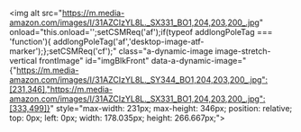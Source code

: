 <img alt src="https://m.media-amazon.com/images/I/31AZCIzYL8L._SX331_BO1,204,203,200_.jpg" onload="this.onload='';setCSMReq('af');if(typeof addlongPoleTag === 'function'){ addlongPoleTag('af','desktop-image-atf-marker');};setCSMReq('cf');" class="a-dynamic-image image-stretch-vertical frontImage" id="imgBlkFront" data-a-dynamic-image="{"https://m.media-amazon.com/images/I/31AZCIzYL8L._SY344_BO1,204,203,200_.jpg":[231,346],"https://m.media-amazon.com/images/I/31AZCIzYL8L._SX331_BO1,204,203,200_.jpg":[333,499]}" style="max-width: 231px; max-height: 346px; position: relative; top: 0px; left: 0px; width: 178.035px; height: 266.667px;">
